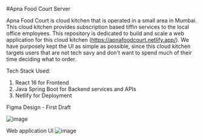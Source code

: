 #Apna Food Court Server

Apna Food Court is cloud kitchen that is operated in a small area in Mumbai. This cloud kitchen provides subscription based tiffin services to the local office employees. This repository is dedicated to build and scale a web application for this cloud kitchen (https://apnafoodcourt.netlify.app/).
We have purposely kept the UI as simple as possible, since this cloud kitchen targets users that are not tech savy and don't want to spend much of their time deciding what to order.

Tech Stack Used:
1) React 16 for Frontend 
2) Java Spring Boot for Backend services and APIs
3) Netlify for Deployment

Figma Design - First Draft

![image](https://github.com/user-attachments/assets/80bc0945-05c9-4eb5-b2ec-47674bc40455)


Web application UI
![image](https://github.com/user-attachments/assets/46ee9f95-ec19-4c01-ab9c-cad46e8b10aa)
